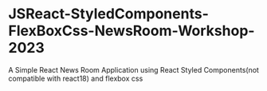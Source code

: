 # JSReact-StyledComponents-FlexBoxCss-NewsRoom-Workshop-2023
A Simple React News Room Application using React Styled Components(not compatible with react18) and flexbox css
